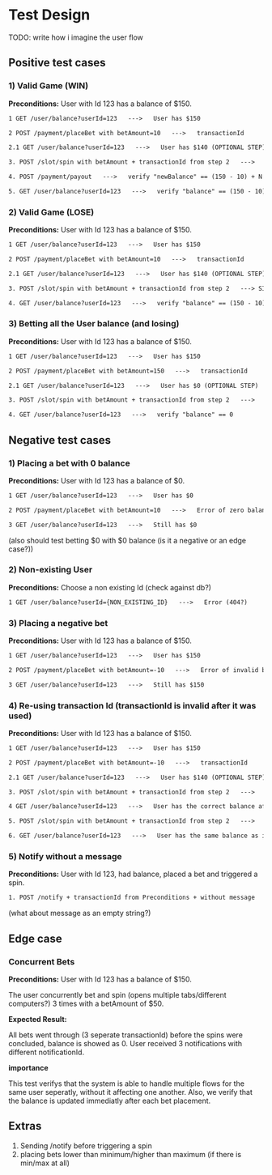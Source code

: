 # Test Design
TODO: write how i imagine the user flow


## Positive test cases

### 1) Valid Game (WIN)
**Preconditions:** User with Id 123 has a balance of $150.

```txt
1 GET /user/balance?userId=123   --->   User has $150

2 POST /payment/placeBet with betAmount=10   --->   transactionId

2.1 GET /user/balance?userId=123   --->   User has $140 (OPTIONAL STEP)

3. POST /slot/spin with betAmount + transactionId from step 2   --->   winAmount=N (SIMULATED OUTCOME: WIN)

4. POST /payment/payout   --->   verify "newBalance" == (150 - 10) + N

5. GET /user/balance?userId=123   --->   verify "balance" == (150 - 10) + N
```

### 2) Valid Game (LOSE)
**Preconditions:** User with Id 123 has a balance of $150.

```txt
1 GET /user/balance?userId=123   --->   User has $150

2 POST /payment/placeBet with betAmount=10   --->   transactionId

2.1 GET /user/balance?userId=123   --->   User has $140 (OPTIONAL STEP)

3. POST /slot/spin with betAmount + transactionId from step 2   ---> SIMULATED OUTCOME: LOSE

4. GET /user/balance?userId=123   --->   verify "balance" == (150 - 10) == $140 
```

### 3) Betting all the User balance (and losing)
**Preconditions:** User with Id 123 has a balance of $150.
```txt
1 GET /user/balance?userId=123   --->   User has $150

2 POST /payment/placeBet with betAmount=150   --->   transactionId

2.1 GET /user/balance?userId=123   --->   User has $0 (OPTIONAL STEP)

3. POST /slot/spin with betAmount + transactionId from step 2   --->   SIMULATED OUTCOME: LOSE

4. GET /user/balance?userId=123   --->   verify "balance" == 0
```




## Negative test cases
### 1) Placing a bet with 0 balance
**Preconditions:** User with Id 123 has a balance of $0.

```txt
1 GET /user/balance?userId=123   --->   User has $0

2 POST /payment/placeBet with betAmount=10   --->   Error of zero balance/insufficient funds?

3 GET /user/balance?userId=123   --->   Still has $0
```

(also should test betting $0 with $0 balance (is it a negative or an edge case?))


### 2) Non-existing User
**Preconditions:** Choose a non existing Id (check against db?)
```txt
1 GET /user/balance?userId={NON_EXISTING_ID}   --->   Error (404?)
```

### 3) Placing a negative bet
**Preconditions:** User with Id 123 has a balance of $150.

```txt
1 GET /user/balance?userId=123   --->   User has $150

2 POST /payment/placeBet with betAmount=-10   --->   Error of invalid bet?

3 GET /user/balance?userId=123   --->   Still has $150
```

### 4) Re-using transaction Id (transactionId is invalid after it was used)
**Preconditions:** User with Id 123 has a balance of $150.

```txt
1 GET /user/balance?userId=123   --->   User has $150

2 POST /payment/placeBet with betAmount=-10   --->   transactionId

2.1 GET /user/balance?userId=123   --->   User has $140 (OPTIONAL STEP)

3. POST /slot/spin with betAmount + transactionId from step 2   --->   Any 200 response

4 GET /user/balance?userId=123   --->   User has the correct balance after calculation of step 3 

5. POST /slot/spin with betAmount + transactionId from step 2   --->   Error regarding the reusing of transactionId 

6. GET /user/balance?userId=123   --->   User has the same balance as in step 4
```

### 5) Notify without a message
**Preconditions:** User with Id 123, had balance, placed a bet and triggered a spin.

```txt
1. POST /notify + transactionId from Preconditions + without message   --->   Error regarding missing message/message is required
```

(what about message as an empty string?)

## Edge case
### Concurrent Bets
**Preconditions:** User with Id 123 has a balance of $150.

The user concurrently bet and spin (opens multiple tabs/different computers?) 3 times with a betAmount of $50.

**Expected Result:**

All bets went through (3 seperate transactionId)
before the spins were concluded, balance is showed as 0.
User received 3 notifications with different notificationId.

**importance**

This test verifys that the system is able to handle multiple flows for the same user seperatly, without it affecting one another.
Also, we verify that the balance is updated immediatly after each bet placement.

## Extras
1) Sending /notify before triggering a spin
2) placing bets lower than minimum/higher than maximum (if there is min/max at all)